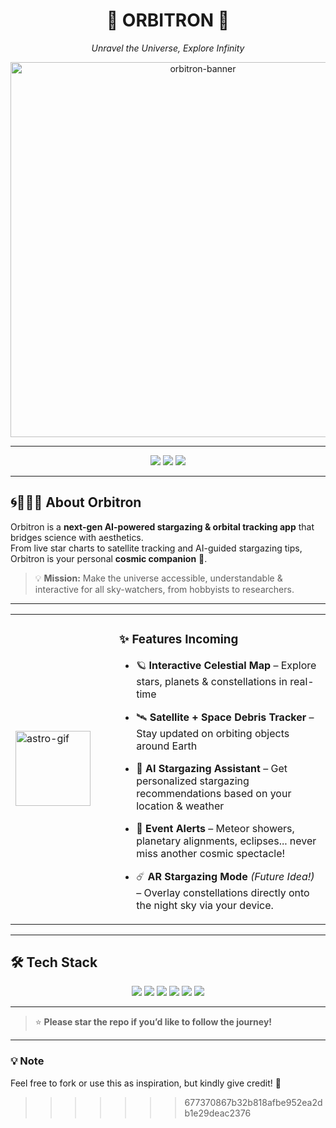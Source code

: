 
<h1 align="center">🌌 <b>ORBITRON</b> 🌌</h1>
<p align="center"><i>Unravel the Universe, Explore Infinity</i></p>

<p align="center">
  <img src="https://github.com/user-attachments/assets/a85941ea-6964-4e1a-bdb3-b3ef8bf5c523" alt="orbitron-banner" width="600"/>
</p>

---

<p align="center">
  <img src="https://img.shields.io/badge/Status-In%20Progress-blueviolet?style=for-the-badge&logo=apachespark" />
  <img src="https://img.shields.io/badge/AI%20powered-%F0%9F%A4%96%20YES-blue?style=for-the-badge&logo=skynet" />
  <img src="https://img.shields.io/badge/Made%20with-Love-%23ce86d9?style=for-the-badge&logo=heart" />
</p>

---

## 🌀👩🏼‍🚀 About Orbitron

Orbitron is a **next-gen AI-powered stargazing & orbital tracking app** that bridges science with aesthetics.  
From live star charts to satellite tracking and AI-guided stargazing tips, Orbitron is your personal **cosmic companion** 🚀.

> 💡 **Mission:** Make the universe accessible, understandable & interactive for all sky-watchers, from hobbyists to researchers.

---

<table>
  <tr>
    <td width="150">
      <img src="https://github.com/user-attachments/assets/cc08c972-ed50-474e-ba05-49e9a0828eef" alt="astro-gif" width="120"/>
    </td>
    <td>

### ✨ Features Incoming

- 🪐 **Interactive Celestial Map** – Explore stars, planets & constellations in real-time  
- 🛰 **Satellite + Space Debris Tracker** – Stay updated on orbiting objects around Earth  
- 💫 **AI Stargazing Assistant** – Get personalized stargazing recommendations based on your location & weather  
- 🔭 **Event Alerts** – Meteor showers, planetary alignments, eclipses... never miss another cosmic spectacle!  
- ☄️ **AR Stargazing Mode** *(Future Idea!)* – Overlay constellations directly onto the night sky via your device.

    </td>
  </tr>
</table>

---

## 🛠️ Tech Stack

<p align="center">
  <img src="https://img.shields.io/badge/Next.js-000000?style=for-the-badge&logo=nextdotjs&logoColor=white" />
  <img src="https://img.shields.io/badge/React-20232A?style=for-the-badge&logo=react&logoColor=61DAFB" />
  <img src="https://img.shields.io/badge/TypeScript-007ACC?style=for-the-badge&logo=typescript&logoColor=white" />
  <img src="https://img.shields.io/badge/TailwindCSS-06B6D4?style=for-the-badge&logo=tailwindcss&logoColor=white" />
  <img src="https://img.shields.io/badge/Framer%20Motion-EF008F?style=for-the-badge&logo=framer&logoColor=white" />
  <img src="https://img.shields.io/badge/Animate.css-FF69B4?style=for-the-badge&logo=css3&logoColor=white" />
</p>

---

> ⭐ **Please star the repo if you’d like to follow the journey!**

---

### 💡 Note  
Feel free to fork or use this as inspiration, but kindly give credit! 🙌
>>>>>>> 677370867b32b818afbe952ea2db1e29deac2376
